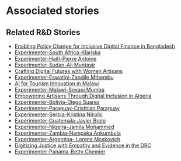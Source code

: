 # Associated stories

<!-- !!DO NOT REMOVE!! start autogenerated hyperlinks -->
## Related R&D Stories
- [Enabling Policy Change for Inclusive Digital Finance in Bangladesh](/stories/?doc=Explorers_BGD)
- [Experimenter-South Africa-Klariska](/stories/?doc=Experimenters_ZAF)
- [Experimenter-Haiti-Pierre Antoine](/stories/?doc=Experimenters_HTI)
- [Experimenter-Sudan-Ali Muntasir](/stories/?doc=Experimenters_SDN)
- [Crafting Digital Futures with Women Artisans](/stories/?doc=Explorers_GHA)
- [Experimenter-Eswatini-Zandile Mthembu](/stories/?doc=Experimenters_SWY)
- [AI for Tourism Innovation in Malawi](/stories/?doc=Explorers_MWI)
- [Experimenter-Malawi-Soyapi Mumba](/stories/?doc=Experimenters_MWI)
- [Empowering Artisans Through Digital Inclusion in Algeria](/stories/?doc=Explorers_DZA)
- [Experimenter-Bolivia-Diego Suarez](/stories/?doc=Experimenters_BOL)
- [Experimenter-Paraguay-Cristhian Paraguay](/stories/?doc=Experimenters_PRY)
- [Experimenter-Serbia-Kristina Nikolic](/stories/?doc=Experimenters_SRB)
- [Experimenter-Guatemala-Javier Brolo](/stories/?doc=Experimenters_GTM)
- [Experimenter-Nigeria-Jamila Mohammed](/stories/?doc=Experimenters_NGA)
- [Experimenter-Zambia-Nampaka Ankumbula](/stories/?doc=Experimenters_ZMB)
- [Experimenter-Argentina- Lorena Moskovich](/stories/?doc=Experimenters_ARG)
- [Digitizing Justice with Empathy and Evidence in the DRC](/stories/?doc=Explorers_COD)
- [Experimenter-Panama-Betty Chemier](/stories/?doc=Experimenters_PAN)
<!-- !!DO NOT REMOVE!! end autogenerated hyperlinks -->